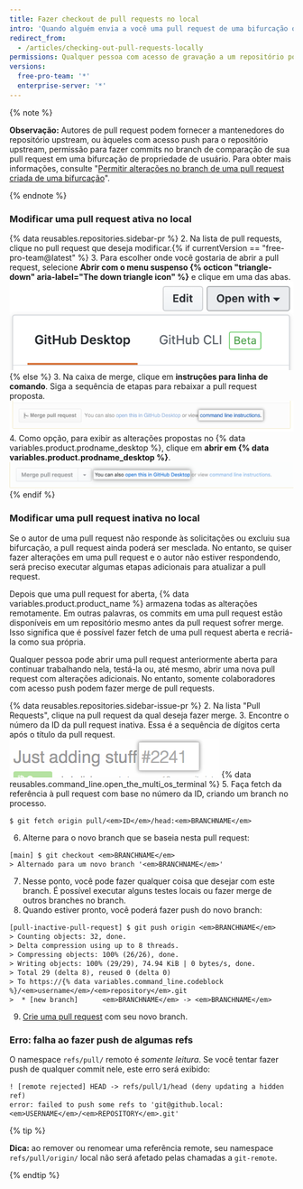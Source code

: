 ```yaml
---
title: Fazer checkout de pull requests no local
intro: 'Quando alguém envia a você uma pull request de uma bifurcação ou um branch do seu repositório, talvez você queira fazer merge dela no local para resolver um conflito de merge ou para testar e verificar as alterações antes de fazer merge no {% data variables.product.product_name %}.'
redirect_from:
  - /articles/checking-out-pull-requests-locally
permissions: Qualquer pessoa com acesso de gravação a um repositório pode derrubar uma pull request remota localmente.
versions:
  free-pro-team: '*'
  enterprise-server: '*'
---
```


  {% note %}

  **Observação:** Autores de pull request podem fornecer a mantenedores do repositório upstream, ou àqueles com acesso push para o repositório upstream,  permissão para fazer commits no branch de comparação de sua pull request em uma bifurcação de propriedade de usuário. Para obter mais informações, consulte "[Permitir alterações no branch de uma pull request criada de uma bifurcação](/articles/allowing-changes-to-a-pull-request-branch-created-from-a-fork)".

  {% endnote %}

### Modificar uma pull request ativa no local

{% data reusables.repositories.sidebar-pr %}
2. Na lista de pull requests, clique no pull request que deseja modificar.{% if currentVersion == "free-pro-team@latest" %}
3. Para escolher onde você gostaria de abrir a pull request, selecione **Abrir com o menu suspenso {% octicon "triangle-down" aria-label="The down triangle icon" %}** e clique em uma das abas. ![Link to access command line pull request instructions](/assets/images/help/pull_requests/open-with-button.png){% else %}
3. Na caixa de merge, clique em **instruções para linha de comando**. Siga a sequência de etapas para rebaixar a pull request proposta. ![Link para acessar instruções de pull request da linha de comando](/assets/images/help/pull_requests/pull_request_show_command_line_merge.png)
4. Como opção, para exibir as alterações propostas no {% data variables.product.prodname_desktop %}, clique em **abrir em {% data variables.product.prodname_desktop %}**. ![Link para abrir uma pull request localmente no Desktop](/assets/images/help/desktop/open-pr-in-desktop.png){% endif %}

### Modificar uma pull request inativa no local

Se o autor de uma pull request não responde às solicitações ou excluiu sua bifurcação, a pull request ainda poderá ser mesclada. No entanto, se quiser fazer alterações em uma pull request e o autor não estiver respondendo, será preciso executar algumas etapas adicionais para atualizar a pull request.

Depois que uma pull request for aberta, {% data variables.product.product_name %} armazena todas as alterações remotamente. Em outras palavras, os commits em uma pull request estão disponíveis em um repositório mesmo antes da pull request sofrer merge. Isso significa que é possível fazer fetch de uma pull request aberta e recriá-la como sua própria.

Qualquer pessoa pode abrir uma pull request anteriormente aberta para continuar trabalhando nela, testá-la ou, até mesmo, abrir uma nova pull request com alterações adicionais. No entanto, somente colaboradores com acesso push podem fazer merge de pull requests.

{% data reusables.repositories.sidebar-issue-pr %}
2. Na lista "Pull Requests", clique na pull request da qual deseja fazer merge.
3. Encontre o número da ID da pull request inativa. Essa é a sequência de dígitos certa após o título da pull request. ![Número da ID de pull requests](/assets/images/help/pull_requests/pull_request_id_number.png)
{% data reusables.command_line.open_the_multi_os_terminal %}
5. Faça fetch da referência à pull request com base no número da ID, criando um branch no processo.
  ```shell
  $ git fetch origin pull/<em>ID</em>/head:<em>BRANCHNAME</em>
  ```
6. Alterne para o novo branch que se baseia nesta pull request:
  ```shell
  [main] $ git checkout <em>BRANCHNAME</em>
  > Alternado para um novo branch '<em>BRANCHNAME</em>'
  ```
7. Nesse ponto, você pode fazer qualquer coisa que desejar com este branch. É possível executar alguns testes locais ou fazer merge de outros branches no branch.
8. Quando estiver pronto, você poderá fazer push do novo branch:
  ```shell
  [pull-inactive-pull-request] $ git push origin <em>BRANCHNAME</em>
  > Counting objects: 32, done.
  > Delta compression using up to 8 threads.
  > Compressing objects: 100% (26/26), done.
  > Writing objects: 100% (29/29), 74.94 KiB | 0 bytes/s, done.
  > Total 29 (delta 8), reused 0 (delta 0)
  > To https://{% data variables.command_line.codeblock %}/<em>username</em>/<em>repository</em>.git
  >  * [new branch]      <em>BRANCHNAME</em> -> <em>BRANCHNAME</em>
  ```
9. [Crie uma pull request](/articles/creating-a-pull-request) com seu novo branch.

### Erro: falha ao fazer push de algumas refs

O namespace `refs/pull/` remoto é *somente leitura*. Se você tentar fazer push de qualquer commit nele, este erro será exibido:
```shell
! [remote rejected] HEAD -> refs/pull/1/head (deny updating a hidden ref)
error: failed to push some refs to 'git@github.local:<em>USERNAME</em>/<em>REPOSITORY</em>.git'
```

{% tip %}

**Dica:** ao remover ou renomear uma referência remote, seu namespace `refs/pull/origin/` local não será afetado pelas chamadas a `git-remote`.

{% endtip %}
